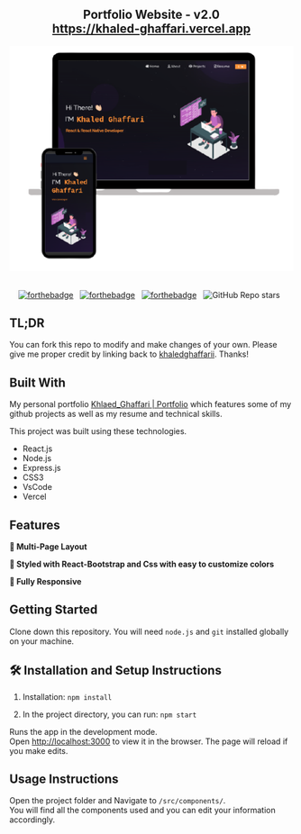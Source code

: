 <h2 align="center">
  Portfolio Website - v2.0<br/>
  <a href="http://soumya-jit.tech/" target="_blank">https://khaled-ghaffari.vercel.app</a>
</h2>
<div align="center">
  <img alt="Demo" src="./Images/khaledProtofolio-removebg-preview.png" />
</div>

<br/>

<center>

[![forthebadge](https://forthebadge.com/images/badges/built-with-love.svg)](https://forthebadge.com) &nbsp;
[![forthebadge](https://forthebadge.com/images/badges/made-with-javascript.svg)](https://forthebadge.com) &nbsp;
[![forthebadge](https://forthebadge.com/images/badges/open-source.svg)](https://forthebadge.com) &nbsp;
![GitHub Repo stars](https://img.shields.io/github/stars/soumyajit4419/Portfolio?color=red&logo=github&style=for-the-badge) &nbsp;


</center>



## TL;DR

You can fork this repo to modify and make changes of your own. Please give me proper credit by linking back to [khaledghaffarii](https://github.com/khaledghaffarii/portfolio_2.0). Thanks!

## Built With

My personal portfolio <a href="https://khaled-ghaffari-9mj4qb413-khaledghaffarii.vercel.app/" target="_blank">Khlaed_Ghaffari | Portfolio</a> which features some of my github projects as well as my resume and technical skills.<br/>

This project was built using these technologies.

- React.js
- Node.js
- Express.js
- CSS3
- VsCode
- Vercel

## Features

**📖 Multi-Page Layout**

**🎨 Styled with React-Bootstrap and Css with easy to customize colors**

**📱 Fully Responsive**

## Getting Started

Clone down this repository. You will need `node.js` and `git` installed globally on your machine.

## 🛠 Installation and Setup Instructions

1. Installation: `npm install`

2. In the project directory, you can run: `npm start`

Runs the app in the development mode.\
Open [http://localhost:3000](http://localhost:3000) to view it in the browser.
The page will reload if you make edits.

## Usage Instructions

Open the project folder and Navigate to `/src/components/`. <br/>
You will find all the components used and you can edit your information accordingly.


